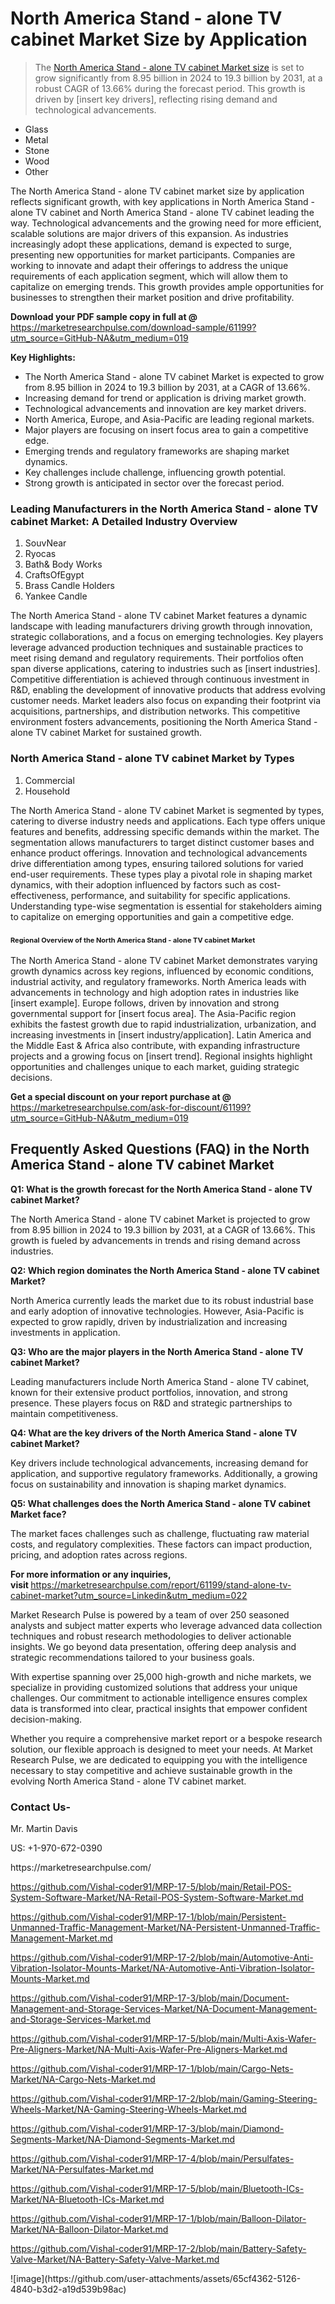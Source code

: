 <h1>North America Stand - alone TV cabinet Market&nbsp;Size by Application</h1><blockquote><p>The <a href="https://marketresearchpulse.com/download-sample/61199?utm_source=GitHub-NA&amp;utm_medium=019">North America Stand - alone TV cabinet Market size</a> is set to grow significantly from 8.95 billion in 2024 to 19.3 billion by 2031, at a robust CAGR of 13.66% during the forecast period. This growth is driven by [insert key drivers], reflecting rising demand and technological advancements.</p></blockquote><ul><li>Glass<li> Metal<li> Stone<li> Wood<li> Other</li></ul><p>The North America Stand - alone TV cabinet market size by application reflects significant growth, with key applications in North America Stand - alone TV cabinet and North America Stand - alone TV cabinet leading the way. Technological advancements and the growing need for more efficient, scalable solutions are major drivers of this expansion. As industries increasingly adopt these applications, demand is expected to surge, presenting new opportunities for market participants. Companies are working to innovate and adapt their offerings to address the unique requirements of each application segment, which will allow them to capitalize on emerging trends. This growth provides ample opportunities for businesses to strengthen their market position and drive profitability.</p><p><strong>Download your PDF sample copy in full at @ </strong><a href="https://marketresearchpulse.com/download-sample/61199?utm_source=GitHub-NA&amp;utm_medium=019">https://marketresearchpulse.com/download-sample/61199?utm_source=GitHub-NA&amp;utm_medium=019</a></p><p><strong>Key Highlights: </strong></p><ul><li>The North America Stand - alone TV cabinet Market is expected to grow from 8.95 billion in 2024 to 19.3 billion by 2031, at a CAGR of 13.66%.</li><li>Increasing demand for trend or application is driving market growth.</li><li>Technological advancements and innovation are key market drivers.</li><li>North America, Europe, and Asia-Pacific are leading regional markets.</li><li>Major players are focusing on insert focus area to gain a competitive edge.</li><li>Emerging trends and regulatory frameworks are shaping market dynamics.</li><li>Key challenges include challenge, influencing growth potential.</li><li>Strong growth is anticipated in sector over the forecast period.</li></ul><h3>Leading Manufacturers in the North America Stand - alone TV cabinet Market: A Detailed Industry Overview</h3><ol><li>SouvNear</li><li>Ryocas</li><li>Bath& Body Works</li><li>CraftsOfEgypt</li><li>Brass Candle Holders</li><li>Yankee Candle</li></ol><div class="flex max-w-full flex-col flex-grow"><div class="min-h-8 text-message flex w-full flex-col items-end gap-2 whitespace-normal break-words [.text-message+&amp;]:mt-5" dir="auto" data-message-author-role="assistant" data-message-id="fd8432e4-4910-450d-b182-61b7bfb0a01f" data-message-model-slug="gpt-4o"><div class="flex w-full flex-col gap-1 empty:hidden first:pt-[3px]"><div class="markdown prose w-full break-words dark:prose-invert light"><p>The North America Stand - alone TV cabinet Market features a dynamic landscape with leading manufacturers driving growth through innovation, strategic collaborations, and a focus on emerging technologies. Key players leverage advanced production techniques and sustainable practices to meet rising demand and regulatory requirements. Their portfolios often span diverse applications, catering to industries such as [insert industries]. Competitive differentiation is achieved through continuous investment in R&amp;D, enabling the development of innovative products that address evolving customer needs. Market leaders also focus on expanding their footprint via acquisitions, partnerships, and distribution networks. This competitive environment fosters advancements, positioning the North America Stand - alone TV cabinet Market for sustained growth.</p></div></div></div></div><h3>North America Stand - alone TV cabinet Market by Types</h3><ol><li>Commercial<li> Household</li></ol><div class="flex max-w-full flex-col flex-grow"><div class="min-h-8 text-message flex w-full flex-col items-end gap-2 whitespace-normal break-words [.text-message+&amp;]:mt-5" dir="auto" data-message-author-role="assistant" data-message-id="084470be-0bb7-4664-bddf-5156b4f41249" data-message-model-slug="gpt-4o-mini"><div class="flex w-full flex-col gap-1 empty:hidden first:pt-[3px]"><div class="markdown prose w-full break-words dark:prose-invert light"><p>The North America Stand - alone TV cabinet Market is segmented by types, catering to diverse industry needs and applications. Each type offers unique features and benefits, addressing specific demands within the market. The segmentation allows manufacturers to target distinct customer bases and enhance product offerings. Innovation and technological advancements drive differentiation among types, ensuring tailored solutions for varied end-user requirements. These types play a pivotal role in shaping market dynamics, with their adoption influenced by factors such as cost-effectiveness, performance, and suitability for specific applications. Understanding type-wise segmentation is essential for stakeholders aiming to capitalize on emerging opportunities and gain a competitive edge.</p></div></div></div></div><h3><span style="font-size: 11px;">Regional Overview of the North America Stand - alone TV cabinet Market</span></h3><div class="flex max-w-full flex-col flex-grow"><div class="min-h-8 text-message flex w-full flex-col items-end gap-2 whitespace-normal break-words [.text-message+&amp;]:mt-5" dir="auto" data-message-author-role="assistant" data-message-id="e9038762-ce64-4e30-91c9-9bd413514231" data-message-model-slug="gpt-4o-mini"><div class="flex w-full flex-col gap-1 empty:hidden first:pt-[3px]"><div class="markdown prose w-full break-words dark:prose-invert light"><p>The North America Stand - alone TV cabinet Market demonstrates varying growth dynamics across key regions, influenced by economic conditions, industrial activity, and regulatory frameworks. North America leads with advancements in technology and high adoption rates in industries like [insert example]. Europe follows, driven by innovation and strong governmental support for [insert focus area]. The Asia-Pacific region exhibits the fastest growth due to rapid industrialization, urbanization, and increasing investments in [insert industry/application]. Latin America and the Middle East &amp; Africa also contribute, with expanding infrastructure projects and a growing focus on [insert trend]. Regional insights highlight opportunities and challenges unique to each market, guiding strategic decisions.</p></div></div></div></div><p><strong>Get a special discount on your report purchase at @ </strong><a href="https://marketresearchpulse.com/ask-for-discount/61199?utm_source=GitHub-NA&amp;utm_medium=019">https://marketresearchpulse.com/ask-for-discount/61199?utm_source=GitHub-NA&amp;utm_medium=019</a></p><h2>Frequently Asked Questions (FAQ) in the North America Stand - alone TV cabinet Market</h2><p><strong>Q1: What is the growth forecast for the North America Stand - alone TV cabinet Market?</strong></p><p>The North America Stand - alone TV cabinet Market is projected to grow from 8.95 billion in 2024 to 19.3 billion by 2031, at a CAGR of 13.66%. This growth is fueled by advancements in trends and rising demand across industries.</p><p><strong>Q2: Which region dominates the North America Stand - alone TV cabinet Market?</strong></p><p>North America currently leads the market due to its robust industrial base and early adoption of innovative technologies. However, Asia-Pacific is expected to grow rapidly, driven by industrialization and increasing investments in application.</p><p><strong>Q3: Who are the major players in the North America Stand - alone TV cabinet Market?</strong></p><p>Leading manufacturers include North America Stand - alone TV cabinet, known for their extensive product portfolios, innovation, and strong presence. These players focus on R&amp;D and strategic partnerships to maintain competitiveness.</p><p><strong>Q4: What are the key drivers of the North America Stand - alone TV cabinet Market?</strong></p><p>Key drivers include technological advancements, increasing demand for application, and supportive regulatory frameworks. Additionally, a growing focus on sustainability and innovation is shaping market dynamics.</p><p><strong>Q5: What challenges does the North America Stand - alone TV cabinet Market face?</strong></p><p>The market faces challenges such as challenge, fluctuating raw material costs, and regulatory complexities. These factors can impact production, pricing, and adoption rates across regions.</p><p><strong>For more information or any inquiries, visit&nbsp;</strong><a href="https://marketresearchpulse.com/report/61199/stand-alone-tv-cabinet-market?utm_source=Linkedin&utm_medium=022">https://marketresearchpulse.com/report/61199/stand-alone-tv-cabinet-market?utm_source=Linkedin&utm_medium=022</a></p><p>Market Research Pulse is powered by a team of over 250 seasoned analysts and subject matter experts who leverage advanced data collection techniques and robust research methodologies to deliver actionable insights. We go beyond data presentation, offering deep analysis and strategic recommendations tailored to your business goals.</p><p>With expertise spanning over 25,000 high-growth and niche markets, we specialize in providing customized solutions that address your unique challenges. Our commitment to actionable intelligence ensures complex data is transformed into clear, practical insights that empower confident decision-making.</p><p>Whether you require a comprehensive market report or a bespoke research solution, our flexible approach is designed to meet your needs. At Market Research Pulse, we are dedicated to equipping you with the intelligence necessary to stay competitive and achieve sustainable growth in the evolving North America Stand - alone TV cabinet market.</p><h3><strong>Contact Us-</strong></h3><p>Mr. Martin Davis</p><p>US: +1-970-672-0390</p><p>https://marketresearchpulse.com/</p><p><a href="https://github.com/Vishal-coder91/MRP-17-5/blob/main/Retail-POS-System-Software-Market/NA-Retail-POS-System-Software-Market.md">https://github.com/Vishal-coder91/MRP-17-5/blob/main/Retail-POS-System-Software-Market/NA-Retail-POS-System-Software-Market.md</a></p><p><a href="https://github.com/Vishal-coder91/MRP-17-1/blob/main/Persistent-Unmanned-Traffic-Management-Market/NA-Persistent-Unmanned-Traffic-Management-Market.md">https://github.com/Vishal-coder91/MRP-17-1/blob/main/Persistent-Unmanned-Traffic-Management-Market/NA-Persistent-Unmanned-Traffic-Management-Market.md</a></p><p><a href="https://github.com/Vishal-coder91/MRP-17-2/blob/main/Automotive-Anti-Vibration-Isolator-Mounts-Market/NA-Automotive-Anti-Vibration-Isolator-Mounts-Market.md">https://github.com/Vishal-coder91/MRP-17-2/blob/main/Automotive-Anti-Vibration-Isolator-Mounts-Market/NA-Automotive-Anti-Vibration-Isolator-Mounts-Market.md</a></p><p><a href="https://github.com/Vishal-coder91/MRP-17-3/blob/main/Document-Management-and-Storage-Services-Market/NA-Document-Management-and-Storage-Services-Market.md">https://github.com/Vishal-coder91/MRP-17-3/blob/main/Document-Management-and-Storage-Services-Market/NA-Document-Management-and-Storage-Services-Market.md</a></p><p><a href="https://github.com/Vishal-coder91/MRP-17-5/blob/main/Multi-Axis-Wafer-Pre-Aligners-Market/NA-Multi-Axis-Wafer-Pre-Aligners-Market.md">https://github.com/Vishal-coder91/MRP-17-5/blob/main/Multi-Axis-Wafer-Pre-Aligners-Market/NA-Multi-Axis-Wafer-Pre-Aligners-Market.md</a></p><p><a href="https://github.com/Vishal-coder91/MRP-17-1/blob/main/Cargo-Nets-Market/NA-Cargo-Nets-Market.md">https://github.com/Vishal-coder91/MRP-17-1/blob/main/Cargo-Nets-Market/NA-Cargo-Nets-Market.md</a></p><p><a href="https://github.com/Vishal-coder91/MRP-17-2/blob/main/Gaming-Steering-Wheels-Market/NA-Gaming-Steering-Wheels-Market.md">https://github.com/Vishal-coder91/MRP-17-2/blob/main/Gaming-Steering-Wheels-Market/NA-Gaming-Steering-Wheels-Market.md</a></p><p><a href="https://github.com/Vishal-coder91/MRP-17-3/blob/main/Diamond-Segments-Market/NA-Diamond-Segments-Market.md">https://github.com/Vishal-coder91/MRP-17-3/blob/main/Diamond-Segments-Market/NA-Diamond-Segments-Market.md</a></p><p><a href="https://github.com/Vishal-coder91/MRP-17-4/blob/main/Persulfates-Market/NA-Persulfates-Market.md">https://github.com/Vishal-coder91/MRP-17-4/blob/main/Persulfates-Market/NA-Persulfates-Market.md</a></p><p><a href="https://github.com/Vishal-coder91/MRP-17-5/blob/main/Bluetooth-ICs-Market/NA-Bluetooth-ICs-Market.md">https://github.com/Vishal-coder91/MRP-17-5/blob/main/Bluetooth-ICs-Market/NA-Bluetooth-ICs-Market.md</a></p><p><a href="https://github.com/Vishal-coder91/MRP-17-1/blob/main/Balloon-Dilator-Market/NA-Balloon-Dilator-Market.md">https://github.com/Vishal-coder91/MRP-17-1/blob/main/Balloon-Dilator-Market/NA-Balloon-Dilator-Market.md</a></p><p><a href="https://github.com/Vishal-coder91/MRP-17-2/blob/main/Battery-Safety-Valve-Market/NA-Battery-Safety-Valve-Market.md">https://github.com/Vishal-coder91/MRP-17-2/blob/main/Battery-Safety-Valve-Market/NA-Battery-Safety-Valve-Market.md</a></p>
![image](https://github.com/user-attachments/assets/65cf4362-5126-4840-b3d2-a19d539b98ac)

